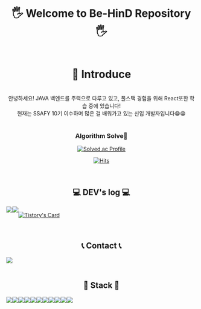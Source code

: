 <div align="center">
  <h1> 🖐️ Welcome to Be-HinD Repository 🖐️ <br> <br> <br> 📃 Introduce </h1>
<br> 안녕하세요! JAVA 백엔드를 주력으로 다루고 있고, 풀스택 경험을 위해 React또한 학습 중에 있습니다!
<br> 현재는 SSAFY 10기 이수하며 많은 걸 배워가고 있는 신입 개발자입니다😁😁
<br>
<br>
  
### Algorithm Solve💫
  
[![Solved.ac Profile](http://mazassumnida.wtf/api/v2/generate_badge?boj=beemo99)](https://solved.ac/beemo99/)
  
[![Hits](https://hits.seeyoufarm.com/api/count/incr/badge.svg?url=https%3A%2F%2Fgithub.com%2FBe-HinD&count_bg=%23888888&title_bg=%23555555&icon=github.svg&icon_color=%23E7E7E7&title=GitHub&edge_flat=false)](https://hits.seeyoufarm.com)

 
<br>

## 💻 DEV's log 💻
<div style="display:flex; flex-direction:row;">
    <a href="https://infinitecode.tistory.com">
        <img src="https://img.shields.io/badge/Tistory-000000?style=for-the-badge&logo=Tistory&logoColor=white">
    </a>
    <a href="https://www.notion.so/homputer/Notion-3a51e19fa20a4c08a3c1d281a7a2c741">
        <img src="https://img.shields.io/badge/Notion-9999FF?style=for-the-badge&logo=Notion&logoColor=white"> 
    </a>
  
[![Tistory's Card](https://github-readme-tistory-card.vercel.app/api?name=infinitecode&theme=default)](https://infinitecode.tistory.com)
</div><br>

 
## 📞 Contact 📞
<div style="display:flex; flex-direction:row;">
    <a href="mailto:kr100475@gmail.com">
        <img src="https://img.shields.io/badge/Gmail-EA4335?style=for-the-badge&logo=Gmail&logoColor=white"> 
    </a>
</div><br>
    
## 🔨 Stack 🔨
<div style="display:flex; flex-direction:row;">
    <img src="https://img.shields.io/badge/Java-007396?style=for-the-badge&logo=Java&logoColor=white"> 
    <img src="https://img.shields.io/badge/Spring Boot-6DB33F?style=for-the-badge&logo=spring boot&logoColor=white"> 
    <img src="https://img.shields.io/badge/Gradle-02303A?style=for-the-badge&logo=gradle&logoColor=white">
    <br>
    <img src="https://img.shields.io/badge/mysql-4479A1?style=for-the-badge&logo=mysql&logoColor=white">
    <img src="https://img.shields.io/badge/amazons3-569A31?style=for-the-badge&logo=amazons3&logoColor=white">
    <br>
    <img src="https://img.shields.io/badge/Amazon AWS-232F3E?style=for-the-badge&logo=amazon aws&logoColor=white"> 
    <br>
    <img src="https://img.shields.io/badge/html5-E34F26?style=flat-square&logo=html5&logoColor=white"> 
    <img src="https://img.shields.io/badge/css-1572B6?style=flat-square&logo=css3&logoColor=white"> 
    <img src="https://img.shields.io/badge/javascript-F7DF1E?style=flat-square&logo=javascript&logoColor=black">
    <br>
    <img src="https://img.shields.io/badge/Gerrit-EEEEEE?style=for-the-badge&logo=gerrit&logoColor=black">
    <img src="https://img.shields.io/badge/jira-0052CC?style=for-the-badge&logo=jira&logoColor=white">
</div><br>
</div>
